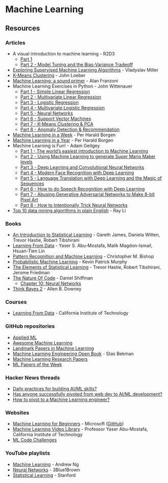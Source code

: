 # Machine Learning

## Resources

### Articles

* A visual introduction to machine learning - R2D3
  * [Part 1](http://www.r2d3.us/visual-intro-to-machine-learning-part-1/)
  * [Part 2 - Model Tuning and the Bias-Variance Tradeoff](http://www.r2d3.us/visual-intro-to-machine-learning-part-2/)
* [Exploring Supervised Machine Learning Algorithms](https://www.toptal.com/machine-learning/supervised-machine-learning-algorithms) - Vladyslav Miller
* [K-Means Clustering](https://johnloeber.com/docs/kmeans.html) - John Loeber
* [Machine Learning: a sound primer](https://www.franzoni.eu/machine-learning-a-sound-primer/) - Alan Franzoni
* Machine Learning Exercises in Python - John Wittenauer
  * [Part 1 - Simple Linear Regression](https://www.johnwittenauer.net/machine-learning-exercises-in-python-part-1/)
  * [Part 2 - Multivariate Linear Regression](https://www.johnwittenauer.net/machine-learning-exercises-in-python-part-2/)
  * [Part 3 - Logistic Regression](https://www.johnwittenauer.net/machine-learning-exercises-in-python-part-3/)
  * [Part 4 - Multivariate Logistic Regression](https://www.johnwittenauer.net/machine-learning-exercises-in-python-part-4/)
  * [Part 5 - Neural Networks](https://www.johnwittenauer.net/machine-learning-exercises-in-python-part-5/)
  * [Part 6 - Support Vector Machines](https://www.johnwittenauer.net/machine-learning-exercises-in-python-part-6/)
  * [Part 7 - K-Means Clustering & PCA](https://www.johnwittenauer.net/machine-learning-exercises-in-python-part-7/)
  * [Part 8 - Anomaly Detection & Recommendation](https://www.johnwittenauer.net/machine-learning-exercises-in-python-part-8/)
* [Machine Learning in a Week](https://medium.com/learning-new-stuff/machine-learning-in-a-week-a0da25d59850) - Per Harald Borgen
* [Machine Learning in a Year](https://medium.com/learning-new-stuff/machine-learning-in-a-year-cdb0b0ebd29c) - Per Harald Borgen
* Machine Learning is Fun! - Adam Geitgey
  * [Part 1 - The world’s easiest introduction to Machine Learning](https://medium.com/@ageitgey/machine-learning-is-fun-80ea3ec3c471)
  * [Part 2 - Using Machine Learning to generate Super Mario Maker levels](https://medium.com/@ageitgey/machine-learning-is-fun-part-2-a26a10b68df3)
  * [Part 3 - Deep Learning and Convolutional Neural Networks](https://medium.com/@ageitgey/machine-learning-is-fun-part-3-deep-learning-and-convolutional-neural-networks-f40359318721)
  * [Part 4 - Modern Face Recognition with Deep Learning](https://medium.com/@ageitgey/machine-learning-is-fun-part-4-modern-face-recognition-with-deep-learning-c3cffc121d78)
  * [Part 5 - Language Translation with Deep Learning and the Magic of Sequences](https://medium.com/@ageitgey/machine-learning-is-fun-part-5-language-translation-with-deep-learning-and-the-magic-of-sequences-2ace0acca0aa)
  * [Part 6 - How to do Speech Recognition with Deep Learning](https://medium.com/@ageitgey/machine-learning-is-fun-part-6-how-to-do-speech-recognition-with-deep-learning-28293c162f7a)
  * [Part 7 - Abusing Generative Adversarial Networks to Make 8-bit Pixel Art](https://medium.com/@ageitgey/abusing-generative-adversarial-networks-to-make-8-bit-pixel-art-e45d9b96cee7)
  * [Part 8 - How to Intentionally Trick Neural Networks](https://medium.com/@ageitgey/machine-learning-is-fun-part-8-how-to-intentionally-trick-neural-networks-b55da32b7196)
* [Top 10 data mining algorithms in plain English](https://hackerbits.com/data/top-10-data-mining-algorithms-in-plain-english/) - Ray Li

### Books

* [An Introduction to Statistical Learning](https://www.statlearning.com/) - Gareth James, Daniela Witten, Trevor Hastie, Robert Tibshirani
* [Learning From Data](https://amlbook.com/) - Yaser S. Abu-Mostafa, Malik Magdon-Ismail, Hsuan-Tien Lin
* [Pattern Recognition and Machine Learning](http://users.isr.ist.utl.pt/\~wurmd/Livros/school/Bishop%20-%20Pattern%20Recognition%20And%20Machine%20Learning%20-%20Springer%20%202006.pdf) - Christopher M. Bishop
* [Probabilistic Machine Learning](https://probml.github.io/pml-book/) - Kevin Patrick Murphy
* [The Elements of Statistical Learning](https://hastie.su.domains/Papers/ESLII.pdf) - Trevor Hastie, Robert Tibshirani, Jerome Friedman
* [The Nature Of Code](https://natureofcode.com/book/) - Daniel Shiffman
  * [Chapter 10: Neural Networks](https://natureofcode.com/book/chapter-10-neural-networks/)
* [Think Bayes 2](http://allendowney.github.io/ThinkBayes2/index.html) - Allen B. Downey

### Courses

* [Learning From Data](https://work.caltech.edu/telecourse) - California Institute of Technology

### GitHub repositories

* [Applied ML](https://github.com/eugeneyan/applied-ml)
* [Awesome Machine Learning](https://github.com/josephmisiti/awesome-machine-learning)
* [Landmark Papers in Machine Learning](https://github.com/daturkel/learning-papers)
* [Machine Learning Engineering Open Book](https://github.com/stas00/ml-engineering) - Stas Bekman
* [Machine Learning Research Papers](https://github.com/anubhavshrimal/Machine-Learning-Research-Papers)
* [ML Papers of the Week](https://github.com/dair-ai/ML-Papers-of-the-Week)

### Hacker News threads

* [Daily practices for building AI/ML skills?](https://news.ycombinator.com/item?id=38638373)
* [Has anyone successfully pivoted from web dev to AI/ML development?](https://news.ycombinator.com/item?id=40866311)
* [How to pivot to a Machine Learning engineer?](https://news.ycombinator.com/item?id=40797858)

### Websites

* [Machine Learning for Beginners](https://microsoft.github.io/ML-For-Beginners/#/) - Microsoft ([GitHub](https://github.com/microsoft/ML-For-Beginners))
* [Machine Learning Video Library](https://work.caltech.edu/library/index.html) - Professor Yaser Abu-Mostafa, California Institute of Technology
* [ML Code Challenges](https://www.deep-ml.com/)

### YouTube playlists

* [Machine Learning](https://www.youtube.com/playlist?list=PLLssT5z\_DsK-h9vYZkQkYNWcItqhlRJLN) - Andrew Ng
* [Neural Networks](https://www.youtube.com/playlist?list=PLZHQObOWTQDNU6R1\_67000Dx\_ZCJB-3pi) - 3Blue1Brown
* [Statistical Learning](https://www.youtube.com/playlist?list=PLoROMvodv4rOzrYsAxzQyHb8n\_RWNuS1e) - Stanford
